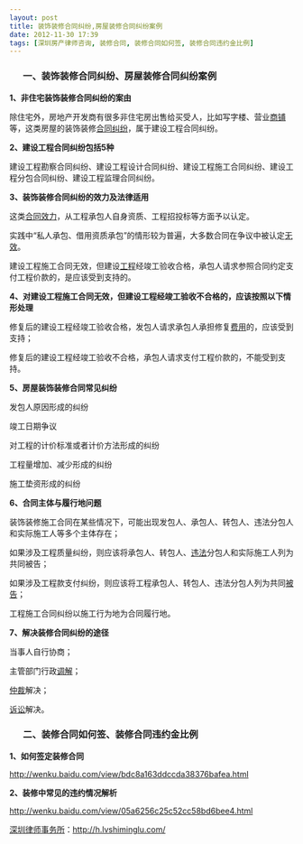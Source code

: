 ```yaml
---
layout: post
title: 装饰装修合同纠纷,房屋装修合同纠纷案例
date: 2012-11-30 17:39
tags: [深圳房产律师咨询, 装修合同, 装修合同如何签, 装修合同违约金比例]
---
```

<ol>
<h3>一、装饰装修合同纠纷、房屋装修合同纠纷案例</h3>
</ol>
<strong>1、非住宅装饰装修合同纠纷的案由</strong>

除住宅外，房地产开发商有很多非住宅房出售给买受人，比如写字楼、营业<a href="http://h.lvshiminglu.com/law/759.html">商铺</a>等，这类房屋的装饰装修<a href="http://h.lvshiminglu.com/law/category/contract">合同纠纷</a>，属于建设工程合同纠纷。

<strong>2、建设工程合同纠纷包括5种</strong>

建设工程勘察合同纠纷、建设工程设计合同纠纷、建设工程施工合同纠纷、建设工程分包合同纠纷、建设工程监理合同纠纷。

<strong>3、装饰装修合同纠纷的效力及法律适用</strong>

这类<a href="http://h.lvshiminglu.com/law/703.html">合同效力</a>，从工程承包人自身资质、工程招投标等方面予以认定。

实践中“私人承包、借用资质承包”的情形较为普遍，大多数合同在争议中被认定<a href="http://h.lvshiminglu.com/law/692.html">无效</a>。

建设工程施工合同无效，但建设<a href="http://h.lvshiminglu.com/law/950.html">工程</a>经竣工验收合格，承包人请求参照合同约定支付工程价款的，是应该受到支持的。

<strong>4、对建设工程施工合同无效，但建设工程经竣工验收不合格的，应该按照以下情形处理</strong>

修复后的建设工程经竣工验收合格，发包人请求承包人承担修复<a href="http://h.lvshiminglu.com/law/801.html">费用</a>的，应该受到支持；

修复后的建设工程经竣工验收不合格，承包人请求支付工程价款的，不能受到支持。

<strong>5、房屋装饰装修合同常见纠纷</strong>

发包人原因形成的纠纷

竣工日期争议

对工程的计价标准或者计价方法形成的纠纷

工程量增加、减少形成的纠纷

施工垫资形成的纠纷

<strong>6、合同主体与履行地问题</strong>

装饰装修施工合同在某些情况下，可能出现发包人、承包人、转包人、违法分包人和实际施工人等多个主体存在；

如果涉及工程质量纠纷，则应该将承包人、转包人、<a href="http://h.lvshiminglu.com/law/729.html">违法</a>分包人和实际施工人列为共同被告；

如果涉及工程款支付纠纷，则应该将工程承包人、转包人、违法分包人列为共同<a href="http://h.lvshiminglu.com/law/718.html">被告</a>；

工程施工合同纠纷以施工行为地为合同履行地。

<strong>7、解决装修合同纠纷的途径</strong>

当事人自行协商；

主管部门行政<a href="http://h.lvshiminglu.com/law/646.html">调解</a>；

<a href="http://h.lvshiminglu.com/law/494.html">仲裁</a>解决；

<a href="http://h.lvshiminglu.com/law/497.html">诉讼</a>解决。
<ol>
<h3>二、装修合同如何签、装修合同违约金比例</h3>
</ol>
<strong>1、如何签定装修合同</strong>

http://wenku.baidu.com/view/bdc8a163ddccda38376bafea.html

<strong>2、装修中常见的违约情况解析</strong>

http://wenku.baidu.com/view/05a6256c25c52cc58bd6bee4.html

<a href="http://h.lvshiminglu.com/">深圳律师事务所</a>：<a href="http://h.lvshiminglu.com/">http://h.lvshiminglu.com/</a>

